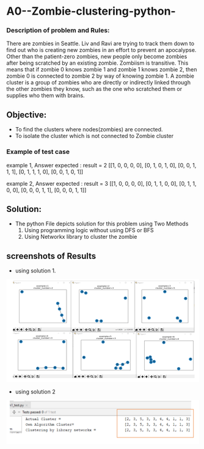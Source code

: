 # A0--Zombie-clustering-python-
### Description of problem and Rules:
There are zombies in Seattle. Liv and Ravi are trying to track them down to find out who is creating new zombies in an effort to prevent an apocalypse. 
Other than the patient-zero zombies, new people only become zombies after being scratched by an existing zombie. Zombiism is transitive. This means that if zombie 0 knows zombie 1 and zombie 1 knows zombie 2, then zombie 0 is connected to zombie 2 by way of knowing zombie 1. A zombie cluster is a group of zombies who are directly or indirectly linked through the other zombies they know, such as the one who scratched them or supplies who them with brains.

## Objective: 
  * To find the clusters where nodes(zombies) are connected. 
  * To isolate the cluster which is not connected to Zombie cluster
  
### Example of test case

example 1, Answer expected : result = 2
          [[1, 0, 0, 0, 0],
           [0, 1, 0, 1, 0],
           [0, 0, 1, 1, 1],
           [0, 1, 1, 1, 0],
           [0, 0, 1, 0, 1]]


example 2, Answer expected : result = 3
            [[1, 0, 0, 0, 0],
             [0, 1, 1, 0, 0],
             [0, 1, 1, 0, 0],
             [0, 0, 0, 1, 1],
             [0, 0, 0, 1, 1]]

## Solution: 
  * The python File depicts solution for this problem using Two Methods
     1. Using programming logic without using DFS or BFS
     2. Using Networkx library to cluster the zombie
 
## screenshots of Results

* using solution 1.

![](g.PNG)

* using solution 2

![](g1.PNG)
